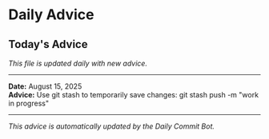 # Daily Advice

## Today's Advice
*This file is updated daily with new advice.*

---

**Date:** August 15, 2025  
**Advice:** Use git stash to temporarily save changes: git stash push -m "work in progress"

---

*This advice is automatically updated by the Daily Commit Bot.*

